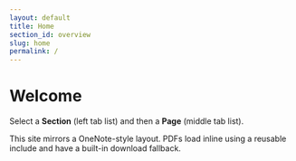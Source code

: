 ```yaml
---
layout: default
title: Home
section_id: overview
slug: home
permalink: /
---
```


# Welcome

Select a **Section** (left tab list) and then a **Page** (middle tab list).

This site mirrors a OneNote-style layout. PDFs load inline using a reusable include and have a built-in download fallback.
